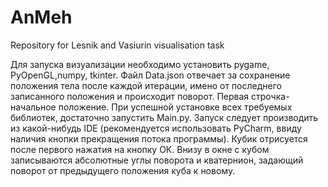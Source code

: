 # AnMeh
Repository for Lesnik and Vasiurin visualisation task

Для запуска визуализации необходимо установить pygame, PyOpenGL,numpy, tkinter. Файл Data.json отвечает за сохранение положения тела после каждой итерации, имено от последнего записанного положения и происходит поворот. Первая строчка-начальное положение.
При успешной установке всех требуемых библиотек, достаточно запустить Main.py. Запуск следует производить из какой-нибудь IDE (рекомендуется использовать PyCharm, ввиду наличия кнопки прекращения потока программы). Кубик отрисуется после первого нажатия на кнопку ОК. Внизу в окне с кубом записываются абсолютные углы поворота и кватернион, задающий поворот от предыдущего положения куба к новому.

